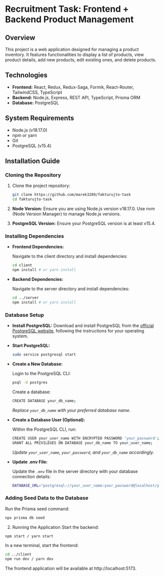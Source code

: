 # Recruitment Task: Frontend + Backend Product Management

## Overview

This project is a web application designed for managing a product inventory. It features functionalities to display a list of products, view product details, add new products, edit existing ones, and delete products.

## Technologies

- **Frontend:** React, Redux, Redux-Saga, Formik, React-Router, TailwindCSS, TypeScript
- **Backend:** Node.js, Express, REST API, TypeScript, Prisma ORM
- **Database:** PostgreSQL

## System Requirements

- Node.js (v18.17.0)
- npm or yarn
- Git
- PostgreSQL (v15.4)

## Installation Guide

### Cloning the Repository

1. Clone the project repository:

    ```bash
    git clone https://github.com/marek3289/fakturujto-task
    cd fakturujto-task
    ```

2. **Node Version:** Ensure you are using Node.js version v18.17.0. Use nvm (Node Version Manager) to manage Node.js versions.

3. **PostgreSQL Version:** Ensure your PostgreSQL version is at least v15.4.

### Installing Dependencies

- **Frontend Dependencies:**

    Navigate to the client directory and install dependencies:

    ```bash
    cd client
    npm install # or yarn install
    ```

- **Backend Dependencies:**

    Navigate to the server directory and install dependencies:

    ```bash
    cd ../server
    npm install # or yarn install
    ```

### Database Setup

- **Install PostgreSQL:** Download and install PostgreSQL from the [official PostgreSQL website](https://www.postgresql.org/download/), following the instructions for your operating system.

- **Start PostgreSQL:**

    ```bash
    sudo service postgresql start
    ```

- **Create a New Database:**

    Login to the PostgreSQL CLI:

    ```bash
    psql -U postgres
    ```

    Create a database:

    ```bash
    CREATE DATABASE your_db_name;
    ```

    *Replace `your_db_name` with your preferred database name.*

- **Create a Database User (Optional):**

    Within the PostgreSQL CLI, run:

    ```bash
    CREATE USER your_user_name WITH ENCRYPTED PASSWORD 'your_password';
    GRANT ALL PRIVILEGES ON DATABASE your_db_name TO your_user_name;
    ```

    *Update `your_user_name`, `your_password`, and `your_db_name` accordingly.*

- **Update .env File:**

    Update the `.env` file in the server directory with your database connection details:

    ```bash
    DATABASE_URL="postgresql://your_user_name:your_password@localhost/your_db_name?schema=public"
    ```

### Adding Seed Data to the Database

Run the Prisma seed command:

```bash
npx prisma db seed
```

2. Running the Application
Start the backend:
```bash
npm start / yarn start
```

In a new terminal, start the frontend:
```bash
cd ../client
npm run dev / yarn dev
```

The frontend application will be available at http://localhost:5173.

